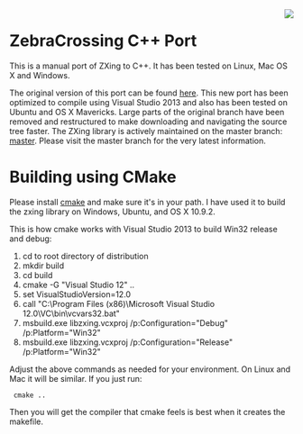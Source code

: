<img align="right" src="https://raw.github.com/wiki/ClaireDuSoleil/ZebraCrossing/zxing-logo.png"/>

# ZebraCrossing C++ Port

This is a manual port of ZXing to C++. It has been tested on Linux, Mac OS X and Windows.

The original version of this port can be found [here](https://github.com/zxing/zxing/tree/00f634024ceeee591f54e6984ea7dd666fab22ae).  This new port has been optimized to compile using Visual Studio 2013 and also has been tested on Ubuntu and OS X Mavericks.  Large parts of the original branch have been removed and restructured to make downloading and navigating the source tree faster.  The ZXing library is actively maintained on the master branch: [master](https://github.com/zxing/zxing/tree/master).  Please visit the master branch for the very latest information.


# Building using CMake

Please install [cmake](http://www.cmake.org/cmake/resources/software.html) and make sure it's in your path.  I have used it to build the zxing library on Windows, Ubuntu, and OS X 10.9.2.

This is how cmake works with Visual Studio 2013 to build Win32 release and debug:

  1. cd to root directory of distribution
  2. mkdir build
  3. cd build
  4. cmake -G "Visual Studio 12" ..  
  5. set VisualStudioVersion=12.0
  6. call "C:\Program Files (x86)\Microsoft Visual Studio 12.0\VC\bin\vcvars32.bat"
  7. msbuild.exe  libzxing.vcxproj /p:Configuration="Debug" /p:Platform="Win32"
  8. msbuild.exe  libzxing.vcxproj /p:Configuration="Release" /p:Platform="Win32"


Adjust the above commands as needed for your environment.  On Linux and Mac it will be similar.  If you just run:

     cmake ..

Then you will get the compiler that cmake feels is best when it creates the makefile.



